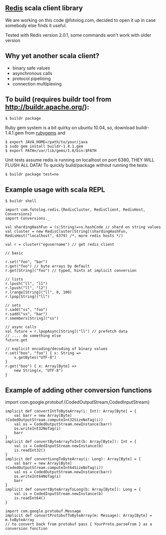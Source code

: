 ## [Redis](http://code.google.com/p/redis/) scala client library
We are working on this code @fotolog.com, decided to open it up in case somebody else finds it useful.

Tested with Redis version 2.0.1, some commands won't work with older version

## Why yet another scala client?
* binary safe values
* asynchronous calls
* protocol pipelining
* connection multiplexing


## To build (requires buildr tool from http://buildr.apache.org/):
    $ buildr package

Ruby gem system is a bit quirky on ubuntu 10.04, so, download buildr-1.4.1.gem from [rubygems](http://rubygems.org/) and  

    $ export JAVA_HOME=/path/to/your/java
    $ sudo gem install buildr-1.4.1.gem
    $ export PATH=/var/lib/gems/1.8/bin:$PATH

Unit tests assume redis is running on localhost on port 6380, THEY WILL FLUSH ALL DATA!
To quickly build/package without running the tests:

    $ buildr package test=no


## Example usage with scala REPL
    $ buildr shell

    import com.fotolog.redis.{RedisCluster, RedisClient, RedisHost, Conversions}
    import Conversions._
    
    val shardingHashFun = (s:String)=>s.hashCode // shard on string values
    val cluster = new RedisCluster[String](shardingHashFun, RedisHost("localhost", 6379) /*, more redis hosts */)
    
    val r = cluster("egusername") // get redis client
    
    // basic
    
    r.set("foo", "bar")
    r.get("foo") // byte arrays by default
    r.get[String]("foo") // typed, hints at implicit conversion
    
    // lists
    r.lpush("ll", "l1")
    r.lpush("ll", "l2")
    r.lrange[String]("ll", 0, 100)
    r.lpop[String]("ll")
    
    // sets
    r.sadd("ss", "foo")
    r.sadd("ss", "bar")
    r.smembers[String]("ss")
    
    // async calls
    val future = r.lpopAsync[String]("ll") // prefetch data
    // .... do something else
    future.get
    
    // explicit encoding/decoding of binary values
    r.set("boo", "foo") { x: String =>
        x.getBytes("UTF-8")
    }
    r.get("boo") { x: Array[Byte] =>
        new String(x, "UTF-8")
    }


## Example of adding other conversion functions

   import com.google.protobuf.{CodedOutputStream,CodedInputStream}

    implicit def convertIntToByteArray(i: Int): Array[Byte] = {
        val barr = new Array[Byte](CodedOutputStream.computeInt32SizeNoTag(i))
        val os = CodedOutputStream.newInstance(barr)
        os.writeInt32NoTag(i)
        barr
    }
    implicit def convertByteArrayToInt(b: Array[Byte]): Int = {
        val is = CodedInputStream.newInstance(b)
        is.readInt32()
    }
    implicit def convertLongToByteArray(i: Long): Array[Byte] = {
        val barr = new Array[Byte](CodedOutputStream.computeInt64SizeNoTag(i))
        val os = CodedOutputStream.newInstance(barr)
        os.writeInt64NoTag(i)
        barr
    }
    implicit def convertByteArrayToLong(b: Array[Byte]): Long = {
        val is = CodedInputStream.newInstance(b)
        is.readInt64()
    }

    import com.google.protobuf.Message
    implicit def convertProtobufToByteArray(m: Message): Array[Byte] = m.toByteArray
    // to convert back from protobuf pass { YourProto.parseFrom } as a conversion function
